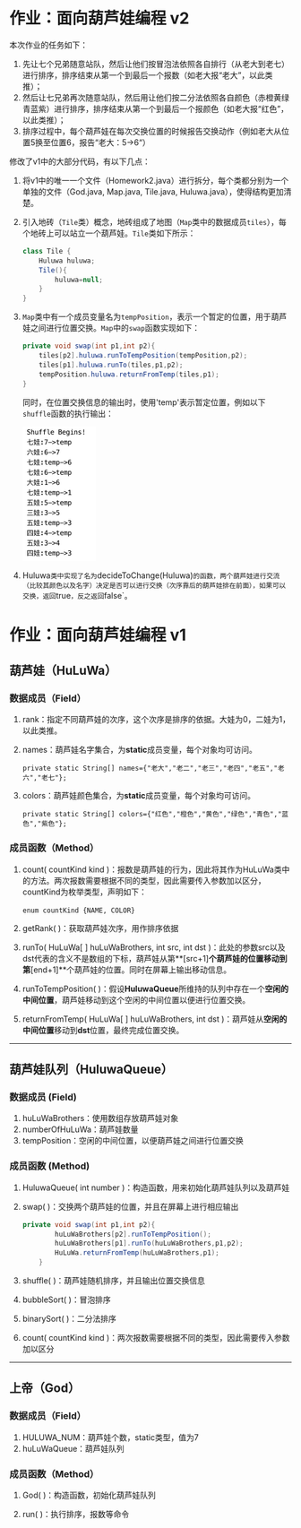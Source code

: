 # 作业：面向葫芦娃编程 v2

本次作业的任务如下：

1. 先让七个兄弟随意站队，然后让他们按冒泡法依照各自排行（从老大到老七）进行排序，排序结束从第一个到最后一个报数（如老大报“老大”，以此类推）；
2. 然后让七兄弟再次随意站队，然后用让他们按二分法依照各自颜色（赤橙黄绿青蓝紫）进行排序，排序结束从第一个到最后一个报颜色（如老大报“红色”，以此类推）；
3. 排序过程中，每个葫芦娃在每次交换位置的时候报告交换动作（例如老大从位置5换至位置6，报告“老大：5->6“）

修改了v1中的大部分代码，有以下几点：

1. 将v1中的唯一一个文件（Homework2.java）进行拆分，每个类都分别为一个单独的文件（God.java, Map.java, Tile.java, Huluwa.java），使得结构更加清楚。

2. 引入地砖（`Tile`类）概念，地砖组成了地图（`Map`类中的数据成员`tiles`），每个地砖上可以站立一个葫芦娃。`Tile`类如下所示：

   ~~~java
   class Tile {
       Huluwa huluwa;
       Tile(){
           huluwa=null;
       }
   }
   ~~~

3. `Map`类中有一个成员变量名为`tempPosition`，表示一个暂定的位置，用于葫芦娃之间进行位置交换。`Map`中的`swap`函数实现如下：

   ~~~java
   private void swap(int p1,int p2){
       tiles[p2].huluwa.runToTempPosition(tempPosition,p2);
       tiles[p1].huluwa.runTo(tiles,p1,p2);
       tempPosition.huluwa.returnFromTemp(tiles,p1);
   }
   ~~~

   同时，在位置交换信息的输出时，使用'temp'表示暂定位置，例如以下`shuffle`函数的执行输出：

   <img src="./shuffleInfo.png" alt="image-20190923132552695" style="zoom:50%;" />

4. Huluwa`类中实现了名为`decideToChange(Huluwa)`的函数，两个葫芦娃进行交流（比较其颜色以及名字）决定是否可以进行交换（次序靠后的葫芦娃排在前面），如果可以交换，返回`true`，反之返回`false`。



# 作业：面向葫芦娃编程 v1

## 葫芦娃（HuLuWa）

### 数据成员（Field）

1. rank：指定不同葫芦娃的次序，这个次序是排序的依据。大娃为0，二娃为1，以此类推。

2. names：葫芦娃名字集合，为**static**成员变量，每个对象均可访问。
  
   `private static String[] names={"老大","老二","老三","老四","老五","老六","老七"};`

3. colors：葫芦娃颜色集合，为**static**成员变量，每个对象均可访问。
  
   `private static String[] colors={"红色","橙色","黄色","绿色","青色","蓝色","紫色"};`

### 成员函数（Method）

1. count( countKind kind )：报数是葫芦娃的行为，因此将其作为HuLuWa类中的方法。两次报数需要根据不同的类型，因此需要传入参数加以区分，countKind为枚举类型，声明如下：
  
   `enum countKind {NAME, COLOR}`

2. getRank( )：获取葫芦娃次序，用作排序依据

3. runTo( HuLuWa[ ] huLuWaBrothers, int src, int dst )：此处的参数src以及dst代表的含义不是数组的下标，葫芦娃从第**[src+1]**个葫芦娃的位置移动到第**[end+1]**个葫芦娃的位置。同时在屏幕上输出移动信息。

4. runToTempPosition( )：假设**HuluwaQueue**所维持的队列中存在一个**空闲的中间位置**，葫芦娃移动到这个空闲的中间位置以便进行位置交换。

5. returnFromTemp( HuLuWa[ ] huLuWaBrothers, int dst )：葫芦娃从**空闲的中间位置**移动到**dst**位置，最终完成位置交换。 

---

## 葫芦娃队列（HuluwaQueue）

### 数据成员 (Field)

1. huLuWaBrothers：使用数组存放葫芦娃对象
2. numberOfHuLuWa：葫芦娃数量
3. tempPosition：空闲的中间位置，以便葫芦娃之间进行位置交换

### 成员函数 (Method)

1. HuluwaQueue( int number )：构造函数，用来初始化葫芦娃队列以及葫芦娃

2. swap( )：交换两个葫芦娃的位置，并且在屏幕上进行相应输出
  
   ```java
   private void swap(int p1,int p2){
           huLuWaBrothers[p2].runToTempPosition();
           huLuWaBrothers[p1].runTo(huLuWaBrothers,p1,p2);
           HuLuWa.returnFromTemp(huLuWaBrothers,p1);
       }
   ```

3. shuffle( )：葫芦娃随机排序，并且输出位置交换信息

4. bubbleSort( )：冒泡排序

5. binarySort( )：二分法排序

6. count( countKind kind )：两次报数需要根据不同的类型，因此需要传入参数加以区分

------

## 上帝（God）

### 数据成员（Field）

1. HULUWA_NUM：葫芦娃个数，static类型，值为7
2. huLuWaQueue：葫芦娃队列

### 成员函数（Method）

1. God( )：构造函数，初始化葫芦娃队列

2. run( )：执行排序，报数等命令
